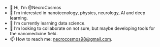 - 👋 Hi, I’m @NecroCosmos
- 👀 I’m interested in nanotecnology, physics, neurology, AI and deep learning. 
- 🌱 I’m currently learning data science. 
- 💞️ I’m looking to collaborate on not sure, but maybe developing tools for the nanomedicine field. 
- 📫 How to reach me: necrocosmos98@gmail.com. 

<!---
NecroCosmos/NecroCosmos is a ✨ special ✨ repository because its `README.md` (this file) appears on your GitHub profile.
You can click the Preview link to take a look at your changes.
--->

